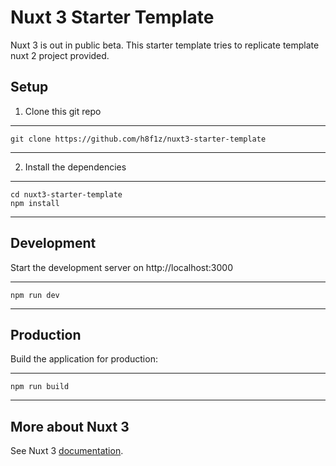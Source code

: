 
# Nuxt 3 Starter Template  

Nuxt 3 is out in public beta. This starter template tries to replicate template nuxt 2 project provided.

## Setup  

1. Clone this git repo
---
```plaintext
git clone https://github.com/h8f1z/nuxt3-starter-template
```
---

2. Install the dependencies

---
```plaintext
cd nuxt3-starter-template
npm install
```
---

## Development

Start the development server on http://localhost:3000

---
```plaintext
npm run dev
```
---

## Production
Build the application for production:

---
```plaintext
npm run build
```
---
## More about Nuxt 3
See Nuxt 3 [documentation](https://v3.nuxtjs.org).

